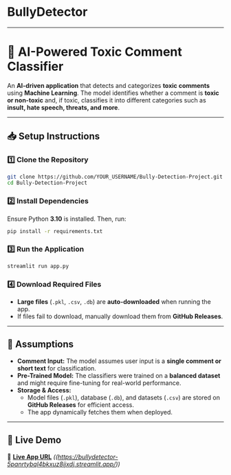 # BullyDetector

---

# **🚀 AI-Powered Toxic Comment Classifier**  

An **AI-driven application** that detects and categorizes **toxic comments** using **Machine Learning**. The model identifies whether a comment is **toxic or non-toxic** and, if toxic, classifies it into different categories such as **insult, hate speech, threats, and more**.  

---

## **📥 Setup Instructions**  

### **1️⃣ Clone the Repository**  
```bash
git clone https://github.com/YOUR_USERNAME/Bully-Detection-Project.git
cd Bully-Detection-Project
```

### **2️⃣ Install Dependencies**  
Ensure Python **3.10** is installed. Then, run:  
```bash
pip install -r requirements.txt
```

### **3️⃣ Run the Application**  
```bash
streamlit run app.py
```

### **4️⃣ Download Required Files**  
- **Large files** (`.pkl`, `.csv`, `.db`) are **auto-downloaded** when running the app.  
- If files fail to download, manually download them from **GitHub Releases**.

---

## **📌 Assumptions**  
- **Comment Input:** The model assumes user input is a **single comment or short text** for classification.  
- **Pre-Trained Model:** The classifiers were trained on a **balanced dataset** and might require fine-tuning for real-world performance.  
- **Storage & Access:**  
  - Model files (`.pkl`), database (`.db`), and datasets (`.csv`) are stored on **GitHub Releases** for efficient access.  
  - The app dynamically fetches them when deployed.  

---

## **🚀 Live Demo**  
🔗 **[Live App URL](#)** _((https://bullydetector-5panrtybql4bkxuz8ijxdj.streamlit.app/))_
